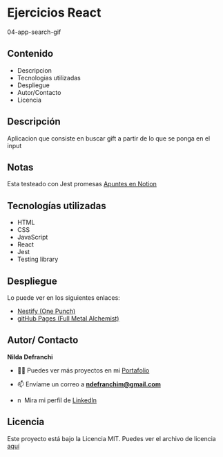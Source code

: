 # Ejercicios React

04-app-search-gif

## Contenido
- Descripcion
- Tecnologias utilizadas
- Despliegue
- Autor/Contacto
- Licencia

## Descripción

Aplicacion que consiste en buscar gift a partir de lo que se ponga  en el input

## Notas

Esta testeado con Jest promesas [Apuntes en Notion](https://www.notion.so/Notas-React-4b5db1dcac1948e7b44da4dfec237aeb?pvs=4#de97cbb9435f4823bb864c59170b78a2)

## Tecnologías utilizadas

- HTML 
- CSS
- JavaScript
- React
- Jest
- Testing library

## Despliegue

Lo puede ver en los siguientes enlaces:
- [Nestify (One Punch)](https://app-gifs-mar.netlify.app)
- [gitHub Pages (Full Metal Alchemist)](https://ndef10.github.io/app-search-gif/)

## Autor/ Contacto

**Nilda Defranchi**

- 👨‍💻 Puedes ver más proyectos en mi [Portafolio](https://nildadefranchi.com)

- 📫 Envíame un correo a **ndefranchim@gmail.com**

- <p><img align="left" src="https://raw.githubusercontent.com/rahuldkjain/github-profile-readme-generator/master/src/images/icons/Social/linked-in-alt.svg" alt="ndefranchi" height="15" width="15" style="margin-right: 1px;" />Mira mi perfil de <a href="https://www.linkedin.com/in/nildadefranchi/">LinkedIn</a>
</p>

## Licencia
Este proyecto está bajo la Licencia MIT. Puedes ver el archivo de licencia [aquí](https://www.mit.edu/search/?q=licence+mit#gsc.tab=0&gsc.q=licence%20mit&gsc.page=1.) 




